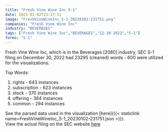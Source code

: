 ```yaml
---
title: "Fresh Vine Wine Inc S-1"
date: 2023-01-02T23:17:51
image: "FreshVineWineInc_S-1_20230102-231751.png"
companies: "Fresh Vine Wine Inc"
industry: "BEVERAGES"
tags: ["Fresh Vine Wine Inc","BEVERAGES","12-30-2022","S-1"]
forms: "S-1"
---
```

Fresh Vine Wine Inc, which is in the Beverages [2080] industry, SEC S-1 filing on December 30, 2022 had 23295 (cleaned) words - 600 were utilized for the visualizations.

Top Words:
1. rights - 643 instances
2. subscription - 623 instances
3. stock - 370 instances
4. offering - 364 instances
5. common - 294 instances


See the parsed data used in the visualization [here]({{< staticlink name=FreshVineWineInc_S-1_20230102-231751.json >}}).  
View the actual filing on the SEC website [here](https://www.sec.gov/Archives/edgar/data/1880343/0001213900-22-084032.txt)
